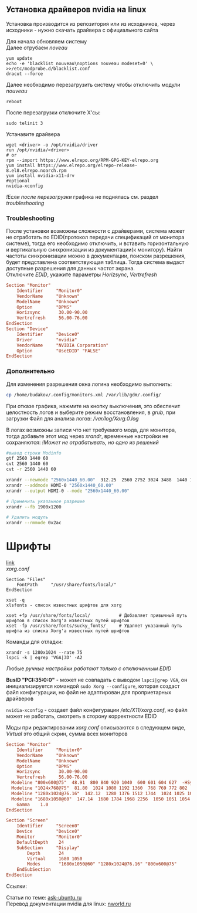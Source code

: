 ## Установка драйверов nvidia на linux

Установка производится из репозитория или из исходников, через исходники - нужно скачать драйвера с официального сайта  

Для начала обновляем систему  
Далее отрубаем _noveau_  
```
yum update
echo -e 'blacklist nouveau\noptions nouveau modeset=0' \
>>/etc/modprobe.d/blacklist.conf
dracut --force
```
Далее необходимо перезагрузить систему чтобы отключить модули _nouveau_  
```
reboot
```
После перезагрузки отключите X'сы:
```
sudo telinit 3
```
Устанавите драйвера
```
wget <driver> -o /opt/nvidia/driver
run /opt/nvidia/<driver>
# or
rpm --import https://www.elrepo.org/RPM-GPG-KEY-elrepo.org
yum install https://www.elrepo.org/elrepo-release-8.el8.elrepo.noarch.rpm
yum install nvidia-x11-drv
#optional
nvidia-xconfig
```
*!Eсли после перезагрузки* графика не поднялась см. раздел _troubleshooting_  


### Troubleshooting
После установки возможны сложности с драйверами, система может не отработать по EDID(протокол передачи спецификаций от монитора системе), тогда его необходимо отключить, и вставить горизонтальную и вертикальную синхронизации из документации(к монитору). Найти частоты синхронизации можно в документации, поиском разрешения, будет представлена соответствующая таблица. Тогда система выдаст доступные разрешения для данных частот экрана.   
Отключите _EDID_, укажите параметры _Horizsync_, _Vertrefresh_  
```conf
Section "Monitor"
    Identifier     "Monitor0"
    VendorName     "Unknown"
    ModelName      "Unknown"
    Option         "DPMS"
    Horizsync       30.00-90.00
    Vertrefresh     56.00-76.00
EndSection
Section "Device"
    Identifier     "Device0"
    Driver         "nvidia"
    VendorName     "NVIDIA Corporation"
    Option         "UseEDID" "FALSE"
EndSection
```
### Дополнительно  

Для изменения разрешения окна логина необходимо выполнить:  
```sh
cp /home/budakov/.config/monitors.xml /var/lib/gdm/.config/
```

При отказе графика, нажмите на кнопку выключения, это обеспечит целостность логов и выберите режим восстановления, в _grub_, при загрузки 
Файл для анализа логов: _/var/log/Xorg.0.log_  

В логах возможны записи что нет требуемого мода, для монитора, тогда добавьте этот мод через _xrandr_, временные настройки не сохраняются:
_!Может не отрабатывать, но одно из решений_  
```sh
#вывод строки Modinfo
gtf 2560 1440 60 
cvt 2560 1440 60
cvt -r 2560 1440 60

xrandr --newmode "2560x1440_60.00"  312.25  2560 2752 3024 3488  1440 1443 1448 1493 -hsync +vsync
xrandr --addmode HDMI-0 "2560x1440_60.00"
xrandr --output HDMI-0 --mode "2560x1440_60.00"

# Применить указанное разрешие
xrandr --fb 1900x1200

# Удалить модуль
xrandr --rmmode 0x2ac
```

# Шрифты
[link](https://wiki.archlinux.org/index.php/Font_configuration_(%D0%A0%D1%83%D1%81%D1%81%D0%BA%D0%B8%D0%B9))  
_xorg.conf_  
```
Section "Files"
    FontPath     "/usr/share/fonts/local/"
EndSection
```

```
xset -q
xlsfonts - список известных шрифтов для xorg

xset +fp /usr/share/fonts/local/           # Добавляет привычный путь шрифтов в список Xorg'а известных путей шрифтов
xset -fp /usr/share/fonts/sucky_fonts/     # Удаляет указанный путь шрифта из списка Xorg'а известных путей шрифтов
```

Команды для отладки: 
```
xrandr -s 1280x1024 --rate 75
lspci -k | egrep 'VGA|3D' -A2
```

Любые _ручные настройки работают только с отключенным EDID_  
  
**BusID "PCI:35:0:0"** - может не совпадать с выводом `lspci|grep VGA`, он инициализируется командой `sudo Xorg --configure`, которая создаст файл конфигурации, но файл не адаптирован для проприетарных драйверов  

`nvidia-xconfig` - создает файл конфигурации _/etc/X11/xorg.conf_, но файл может не работать, смотреть в сторону корректности EDID  

Моды при редактировании _xorg.conf_ описываются в следующем виде, _Virtual_ это общий скрин, сумма всех мониторов  
```conf
Section "Monitor"
    Identifier     "Monitor0"
    VendorName     "Unknown"
    ModelName      "Unknown"
    Option         "DPMS"
    Horizsync       30.00-90.00
    Vertrefresh     56.00-76.00
  Modeline "800x600@75"  48.91  800 840 920 1040  600 601 604 627  -HSync +Vsync
  Modeline "1024x768@75"  81.80  1024 1080 1192 1360  768 769 772 802  -HSync +Vsync
  Modeline "1280x1024@76.16"  142.12  1280 1376 1512 1744  1024 1025 1028 1070  -HSync +Vsync
  Modeline "1680x1050@60"  147.14  1680 1784 1968 2256  1050 1051 1054 1087  -HSync +Vsync
    Gamma    1.0
EndSection

Section "Screen"
    Identifier     "Screen0"
    Device         "Device0"
    Monitor        "Monitor0"
    DefaultDepth    24
    SubSection     "Display"
        Depth       24
        Virtual     1680 1050
        Modes       "1680x1050@60" "1280x1024@76.16" "800x600@75"
    EndSubSection
EndSection
```
Ссылки:

Cтатьи по теме: [ask-ubuntu.ru](https://ask-ubuntu.ru/questions/38434/pochemu-voznikayut-oshibki-xrandr-badmatch-badname-gamma-failed)     
Перевод документации nvidia для linux: [nworld.ru](https://nvworld.ru/articles/linuxtranslate/#39e7a352d35223437abd40bf92589d7e)  
